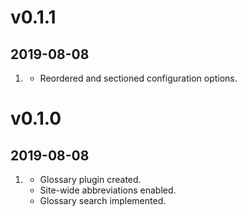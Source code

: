 # v0.1.1
##  2019-08-08
1. [](#improved)
    * Reordered and sectioned configuration options.


# v0.1.0
##  2019-08-08

1. [](#new)
    * Glossary plugin created.
    * Site-wide abbreviations enabled.
    * Glossary search implemented.
